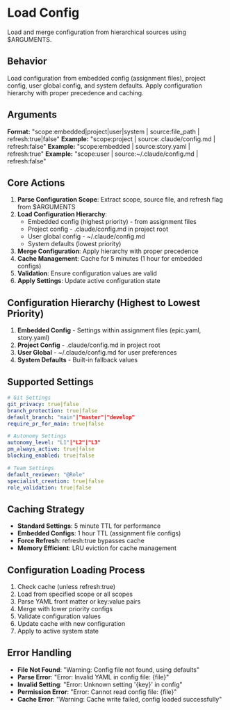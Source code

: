 # Load Config

Load and merge configuration from hierarchical sources using $ARGUMENTS.

## Behavior
Load configuration from embedded config (assignment files), project config, user global config, and system defaults. Apply configuration hierarchy with proper precedence and caching.

## Arguments
**Format:** "scope:embedded|project|user|system | source:file_path | refresh:true|false"
**Example:** "scope:project | source:.claude/config.md | refresh:false"
**Example:** "scope:embedded | source:story.yaml | refresh:true"
**Example:** "scope:user | source:~/.claude/config.md | refresh:false"

## Core Actions
1. **Parse Configuration Scope**: Extract scope, source file, and refresh flag from $ARGUMENTS
2. **Load Configuration Hierarchy**: 
   - Embedded config (highest priority) - from assignment files
   - Project config - .claude/config.md in project root
   - User global config - ~/.claude/config.md
   - System defaults (lowest priority)
3. **Merge Configuration**: Apply hierarchy with proper precedence
4. **Cache Management**: Cache for 5 minutes (1 hour for embedded configs)
5. **Validation**: Ensure configuration values are valid
6. **Apply Settings**: Update active configuration state

## Configuration Hierarchy (Highest to Lowest Priority)
1. **Embedded Config** - Settings within assignment files (epic.yaml, story.yaml)
2. **Project Config** - .claude/config.md in project root  
3. **User Global** - ~/.claude/config.md for user preferences
4. **System Defaults** - Built-in fallback values

## Supported Settings
```yaml
# Git Settings
git_privacy: true|false
branch_protection: true|false
default_branch: "main"|"master"|"develop"
require_pr_for_main: true|false

# Autonomy Settings  
autonomy_level: "L1"|"L2"|"L3"
pm_always_active: true|false
blocking_enabled: true|false

# Team Settings
default_reviewer: "@Role"
specialist_creation: true|false
role_validation: true|false
```

## Caching Strategy
- **Standard Settings**: 5 minute TTL for performance
- **Embedded Configs**: 1 hour TTL (assignment file configs)
- **Force Refresh**: refresh:true bypasses cache
- **Memory Efficient**: LRU eviction for cache management

## Configuration Loading Process
1. Check cache (unless refresh:true)
2. Load from specified scope or all scopes
3. Parse YAML front matter or key:value pairs
4. Merge with lower priority configs
5. Validate configuration values
6. Update cache with new configuration
7. Apply to active system state

## Error Handling
- **File Not Found**: "Warning: Config file not found, using defaults"
- **Parse Error**: "Error: Invalid YAML in config file: {file}"
- **Invalid Setting**: "Error: Unknown setting '{key}' in config"
- **Permission Error**: "Error: Cannot read config file: {file}"
- **Cache Error**: "Warning: Cache write failed, config loaded successfully"
